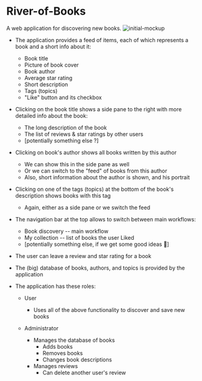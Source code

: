 # River-of-Books
A web application for discovering new books.
![initial-mockup](https://github.com/Miliver/River-of-Books/assets/61538084/bf3fe104-3a44-425f-88db-bf94d419df40)
- The application provides a feed of items, each of which represents a book and a short info about it:
  - Book title
  - Picture of book cover
  - Book author
  - Average star rating
  - Short description
  - Tags (topics)
  - "Like" button and its checkbox

- Clicking on the book title shows a side pane to the right with more detailed info about the book:
  - The long description of the book
  - The list of reviews & star ratings by other users
  - [potentially something else ?]

- Clicking on book's author shows all books written by this author
  - We can show this in the side pane as well
  - Or we can switch to the "feed" of books from this author
  - Also, short information about the author is shown, and his portrait

- Clicking on one of the tags (topics) at the bottom of the book's description shows books with this tag
  - Again, either as a side pane or we switch the feed

- The navigation bar at the top allows to switch between main workflows:
  - Book discovery -- main workflow
  - My collection -- list of books the user Liked
  - [potentially something else, if we get some good ideas 🤷]

- The user can leave a review and star rating for a book

- The (big) database of books, authors, and topics is provided by the application

- The application has these roles:
  - User
    - Uses all of the above functionality to discover and save new books
    
  - Administrator
    - Manages the database of books
      - Adds books
      - Removes books
      - Changes book descriptions
    - Manages reviews
      - Can delete another user's review

